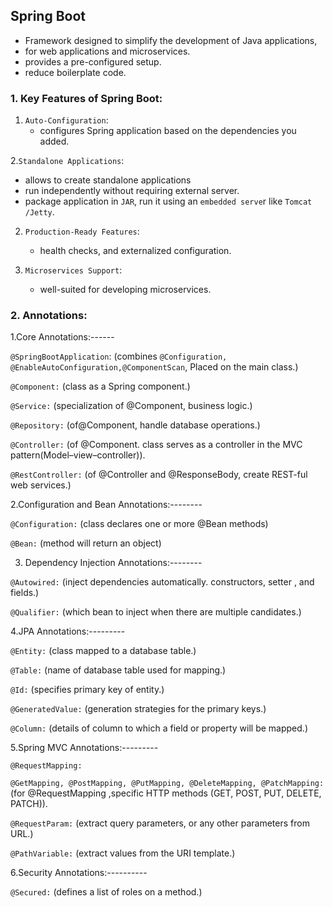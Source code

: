 ##  Spring Boot
 
- Framework designed to simplify the development of Java applications, 
- for web applications and microservices. 
- provides a pre-configured setup.
- reduce boilerplate code.

### 1. Key Features of Spring Boot:
1. `Auto-Configuration`:
   - configures Spring application based on the dependencies you added.
   
2.`Standalone Applications`:
   - allows to create standalone applications 
   - run independently without requiring external  server.
   - package application in `JAR`, run it using an `embedded serve`r like `Tomcat /Jetty`.

2. `Production-Ready Features`:
   - health checks, and externalized configuration.
   
3. `Microservices Support`:
    - well-suited for developing microservices.


### 2. Annotations:
1.Core Annotations:------

`@SpringBootApplication`: (combines `@Configuration, @EnableAutoConfiguration,@ComponentScan`, Placed on the main class.)

`@Component:` (class as a Spring component.)

`@Service:`  (specialization of @Component, business logic.)

`@Repository:`   (of@Component, handle database operations.)

`@Controller:`    (of @Component. class serves as a controller in the MVC pattern(Model–view–controller)).

`@RestController:` (of @Controller and @ResponseBody, create REST-ful web services.)

2.Configuration and Bean Annotations:--------

`@Configuration:`  (class declares one or more @Bean methods)

`@Bean:` (method  will return an object)

3. Dependency Injection Annotations:--------

`@Autowired:` (inject dependencies automatically. constructors, setter , and fields.)

`@Qualifier:` (which bean to inject when there are multiple candidates.)

4.JPA Annotations:---------

`@Entity:` (class  mapped to a database table.)

`@Table:` (name of  database table used for mapping.)

`@Id:` (specifies primary key of entity.)

`@GeneratedValue:` (generation strategies for the primary keys.)

`@Column:`  (details of column to which a field or property will be mapped.)

5.Spring MVC Annotations:---------

`@RequestMapping:`

`@GetMapping, @PostMapping, @PutMapping, @DeleteMapping, @PatchMapping:` (for @RequestMapping ,specific HTTP methods (GET, POST, PUT, DELETE, PATCH)).

`@RequestParam:`  (extract query parameters, or any other parameters from URL.)

`@PathVariable:` (extract values from the URI template.)

6.Security Annotations:----------

`@Secured:` (defines a list of roles on a method.)